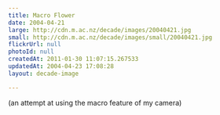 ```yaml
---
title: Macro Flower
date: 2004-04-21
large: http://cdn.m.ac.nz/decade/images/20040421.jpg
small: http://cdn.m.ac.nz/decade/images/small/20040421.jpg
flickrUrl: null
photoId: null
createdAt: 2011-01-30 11:07:15.267533
updatedAt: 2004-04-23 17:08:28
layout: decade-image

---
```

(an attempt at using the macro feature of my camera)
